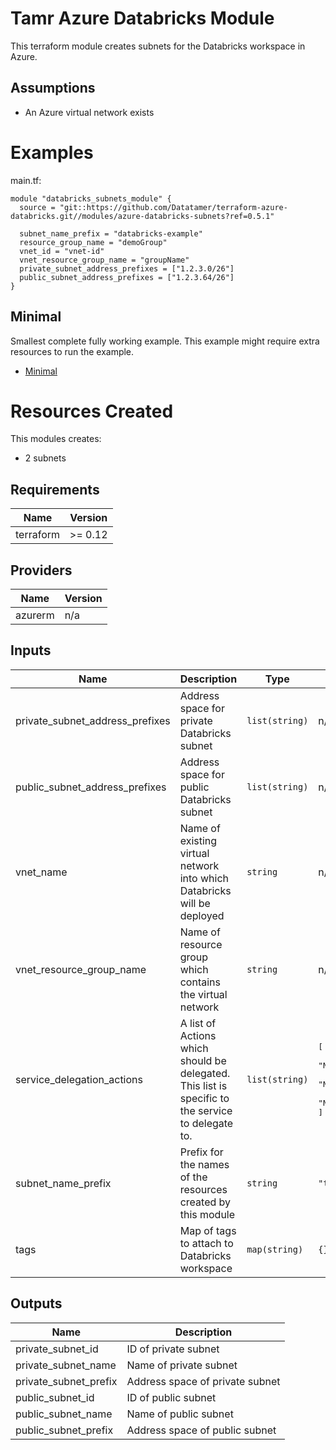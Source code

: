 # Tamr Azure Databricks Module

This terraform module creates subnets for the Databricks workspace in Azure.

## Assumptions
* An Azure virtual network exists

# Examples

main.tf:
```
module "databricks_subnets_module" {
  source = "git::https://github.com/Datatamer/terraform-azure-databricks.git//modules/azure-databricks-subnets?ref=0.5.1"

  subnet_name_prefix = "databricks-example"
  resource_group_name = "demoGroup"
  vnet_id = "vnet-id"
  vnet_resource_group_name = "groupName"
  private_subnet_address_prefixes = ["1.2.3.0/26"]
  public_subnet_address_prefixes = ["1.2.3.64/26"]
}
```

## Minimal
Smallest complete fully working example. This example might require extra resources to run the example.
- [Minimal](https://github.com/Datatamer/terraform-azure-databricks/tree/master/examples/minimal)

# Resources Created
This modules creates:
* 2 subnets

<!-- BEGINNING OF PRE-COMMIT-TERRAFORM DOCS HOOK -->
## Requirements

| Name | Version |
|------|---------|
| terraform | >= 0.12 |

## Providers

| Name | Version |
|------|---------|
| azurerm | n/a |

## Inputs

| Name | Description | Type | Default | Required |
|------|-------------|------|---------|:--------:|
| private\_subnet\_address\_prefixes | Address space for private Databricks subnet | `list(string)` | n/a | yes |
| public\_subnet\_address\_prefixes | Address space for public Databricks subnet | `list(string)` | n/a | yes |
| vnet\_name | Name of existing virtual network into which Databricks will be deployed | `string` | n/a | yes |
| vnet\_resource\_group\_name | Name of resource group which contains the virtual network | `string` | n/a | yes |
| service\_delegation\_actions | A list of Actions which should be delegated.<br>  This list is specific to the service to delegate to. | `list(string)` | <pre>[<br>  "Microsoft.Network/virtualNetworks/subnets/join/action",<br>  "Microsoft.Network/virtualNetworks/subnets/prepareNetworkPolicies/action",<br>  "Microsoft.Network/virtualNetworks/subnets/unprepareNetworkPolicies/action"<br>]</pre> | no |
| subnet\_name\_prefix | Prefix for the names of the resources created by this module | `string` | `"tamr-databricks"` | no |
| tags | Map of tags to attach to Databricks workspace | `map(string)` | `{}` | no |

## Outputs

| Name | Description |
|------|-------------|
| private\_subnet\_id | ID of private subnet |
| private\_subnet\_name | Name of private subnet |
| private\_subnet\_prefix | Address space of private subnet |
| public\_subnet\_id | ID of public subnet |
| public\_subnet\_name | Name of public subnet |
| public\_subnet\_prefix | Address space of public subnet |

<!-- END OF PRE-COMMIT-TERRAFORM DOCS HOOK -->
